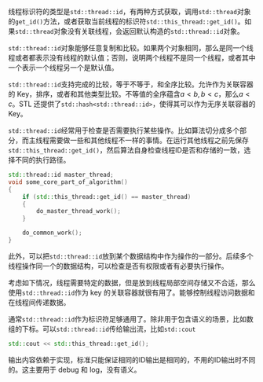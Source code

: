 线程标识符的类型是`std::thread::id`，有两种方式获取，调用`std::thread`对象的`get_id()`方法，或者获取当前线程的标识符`std::this_thread::get_id()`。如果`std::thread`对象没有关联线程，会返回默认构造的`std::thread::id`对象。

`std::thread::id`对象能够任意复制和比较。如果两个对象相同，那么是同一个线程或者都表示没有线程的默认值；否则，说明两个线程不是同一个线程，或者其中一个表示一个线程另一个是默认值。

`std::thread::id`支持完成的比较，等于不等于，和全序比较。允许作为关联容器的 Key，排序，或者和其他类型比较。不等值的全序蕴含$a<b,b<c$，那么$a<c$。STL 还提供了`std::hash<std::thread::id>`，使得其可以作为无序关联容器的 Key。

`std::thread::id`经常用于检查是否需要执行某些操作。比如算法切分成多个部分，而主线程需要做一些和其他线程不一样的事情。在运行其他线程之前先保存`std::this_thread::get_id()`，然后算法自身检查线程ID是否和存储的一致，选择不同的执行路径。
```c++
std::thread::id master_thread;
void some_core_part_of_algorithm()
{
    if (std::this_thread::get_id() == master_thread)
    {
        do_master_thread_work();
    }

    do_common_work();
}
```
此外，可以把`std::thread::id`放到某个数据结构中作为操作的一部分。后续多个线程操作同一个的数据结构，可以检查是否有权限或者有必要执行操作。

考虑如下情况，线程需要特定的数据，但是放到线程局部空间存储又不合适，那么使用`std::thread::id`作为 key 的关联容器就很有用了。能够控制线程访问数据和在线程间传递数据。

通常`std::thread::id`作为标识符足够通用了。除非用于包含语义的场景，比如数组的下标。可以`std::thread::id`传给输出流，比如`std::cout`
```c++
std::cout << std::this_thread::get_id();
```
输出内容依赖于实现，标准只能保证相同的ID输出是相同的，不用的ID输出时不同的。这主要用于 debug 和 log，没有语义。
